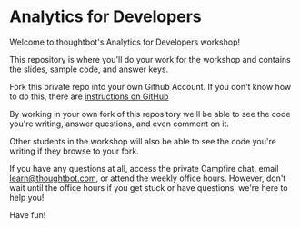 Analytics for Developers
================

Welcome to thoughtbot's Analytics for Developers workshop!

This repository is where you'll do your work for the workshop and contains the
slides, sample code, and answer keys.

Fork this private repo into your own Github Account.  If you don't know how to
do this, there are [instructions on GitHub](https://help.github.com/articles/fork-a-repo)

By working in your own fork of this repository we'll be able to see the code
you're writing, answer questions, and even comment on it.

Other students in the workshop will also be able to see the code you're writing
if they browse to your fork.

If you have any questions at all, access the private Campfire chat, email
learn@thoughtbot.com, or attend the weekly office hours. However, don't wait
until the office hours if you get stuck or have questions, we're here to help
you!

Have fun!
